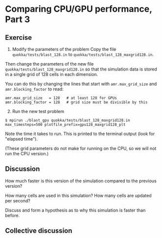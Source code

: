 # Comparing CPU/GPU performance, Part 3

## Exercise

1. Modify the parameters of the problem
Copy the file `quokka/tests/blast_128.in` to `quokka/tests/blast_128_maxgrid128.in`.

Then change the parameters of the new file `quokka/tests/blast_128_maxgrid128.in` so that the simulation data is stored in a single grid of 128 cells in each dimension.

You can do this by changing the lines that start with `amr.max_grid_size` and `amr.blocking_factor` to read:
```
amr.max_grid_size   = 128   # at least 128 for GPUs
amr.blocking_factor = 128   # grid size must be divisible by this
```

2. Run the new test problem
```
$ mpirun ./blast_gpu quokka/tests/blast_128_maxgrid128.in max_timesteps=500 plotfile_prefix=gpu128_maxgrid128_plt
```
Note the time it takes to run. This is printed to the terminal output (look for "elapsed time").

(These grid parameters do not make for running on the CPU, so we will not run the CPU version.)

## Discussion
How much faster is this version of the simulation compared to the previous version?

How many cells are used in this simulation? How many cells are updated per second?

Discuss and form a hypothesis as to why this simulation is faster than before.

## Collective discussion
